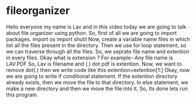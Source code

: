# fileorganizer
Hello everyone my name is Lav and in this video today we are going to talk about file organizer using python.
So, first of all we are going to import packages.
import os
import shutil
Now, create a variable name files in which list all the files present in the directory. 
Then we use for loop statement, so we can traverse through all the files.
So, we seprate file name and extention in every files.
Okay what is extension ?
For example- Any file name is LAV.PDF 
So, Lav is filename and (.) dot pdf is extention.
Now, we want to remove dot(.) then we write code like this extention=extention[1:]
Okay, now we are going to write if conditional statement.
If the extention directory already exists, then we move the file to that directory.
In else statement, we make a new directory and then we move the file into it.
So, Its done lets run this program.

